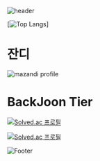 ![header](https://capsule-render.vercel.app/api?type=rect&color=auto&height=200&section=header&text=JAVA%20STUDY&fontSize=50&animation=twinkling)

[![Top Langs](https://github-readme-stats.vercel.app/api/top-langs/?username=bansongs)]


# 잔디
<!-- BackJoon Tier -->
![mazandi profile](http://mazandi.herokuapp.com/api?handle=bansongs&theme=warm)


# BackJoon Tier
<!-- BOX -->
[![Solved.ac
프로필](http://mazassumnida.wtf/api/v2/generate_badge?boj=bansongs)](https://solved.ac/bansongs)

<!-- MINI -->
[![Solved.ac
프로필](http://mazassumnida.wtf/api/mini/generate_badge?boj=bansongs)](https://solved.ac/bansongs)

![Footer](https://capsule-render.vercel.app/api?type=waving&color=auto&height=200&section=footer)
